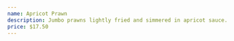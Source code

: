 ```yaml
---
name: Apricot Prawn
description: Jumbo prawns lightly fried and simmered in apricot sauce.
price: $17.50
---
```

